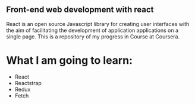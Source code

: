## Front-end web development with react

React is an open source Javascript library for creating user interfaces with the aim of facilitating the development of application applications on a single page. This is a repository of my progress in Course at Coursera. 

# What I am going to learn: 

* React
* Reactstrap 
* Redux
* Fetch 
